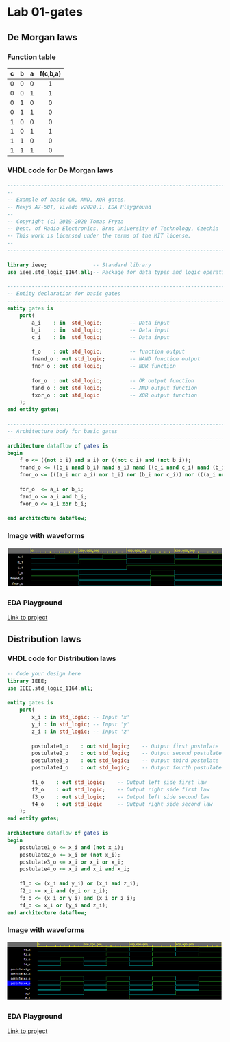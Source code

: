 # Lab 01-gates

## De Morgan laws
### Function table

| **c** | **b** |**a** | **f(c,b,a)** |
| :-: | :-: | :-: | :-: |
| 0 | 0 | 0 | 1 |
| 0 | 0 | 1 | 1 |
| 0 | 1 | 0 | 0 |
| 0 | 1 | 1 | 0 |
| 1 | 0 | 0 | 0 |
| 1 | 0 | 1 | 1 |
| 1 | 1 | 0 | 0 |
| 1 | 1 | 1 | 0 |

### VHDL code for De Morgan laws

```vhdl
------------------------------------------------------------------------
--
-- Example of basic OR, AND, XOR gates.
-- Nexys A7-50T, Vivado v2020.1, EDA Playground
--
-- Copyright (c) 2019-2020 Tomas Fryza
-- Dept. of Radio Electronics, Brno University of Technology, Czechia
-- This work is licensed under the terms of the MIT license.
--
------------------------------------------------------------------------

library ieee;               -- Standard library
use ieee.std_logic_1164.all;-- Package for data types and logic operations

------------------------------------------------------------------------
-- Entity declaration for basic gates
------------------------------------------------------------------------
entity gates is
    port(
        a_i    : in  std_logic;         -- Data input
        b_i    : in  std_logic;         -- Data input
        c_i    : in  std_logic;			-- Data input
        
        f_o    : out std_logic;			-- function output
        fnand_o : out std_logic;		-- NAND function output
        fnor_o : out std_logic;			-- NOR function
        
        for_o  : out std_logic;         -- OR output function
        fand_o : out std_logic;         -- AND output function
        fxor_o : out std_logic          -- XOR output function
    );
end entity gates;

------------------------------------------------------------------------
-- Architecture body for basic gates
------------------------------------------------------------------------
architecture dataflow of gates is
begin
	f_o <= ((not b_i) and a_i) or ((not c_i) and (not b_i));
    fnand_o <= ((b_i nand b_i) nand a_i) nand ((c_i nand c_i) nand (b_i nand b_i));    
    fnor_o <= (((a_i nor a_i) nor b_i) nor (b_i nor c_i)) nor (((a_i nor a_i) nor b_i) nor (b_i nor c_i));
	
    for_o  <= a_i or b_i;
    fand_o <= a_i and b_i;
    fxor_o <= a_i xor b_i;

end architecture dataflow;
```

### Image with waveforms
![De Morgan's law](img/waveform1.png)

### EDA Playground
[Link to project](https://www.edaplayground.com/x/bzeH)

## Distribution laws

### VHDL code for Distribution laws
```vhdl
-- Code your design here
library IEEE;
use IEEE.std_logic_1164.all;

entity gates is
	port(
    	x_i	: in std_logic;	-- Input 'x'
        y_i	: in std_logic;	-- Input 'y'
        z_i	: in std_logic;	-- Input 'z'
        
        postulate1_o	: out std_logic;	-- Output first postulate
        postulate2_o	: out std_logic;	-- Output second postulate
        postulate3_o	: out std_logic;	-- Output third postulate
        postulate4_o	: out std_logic;	-- Output fourth postulate
        
        f1_o	: out std_logic;	-- Output left side first law
        f2_o	: out std_logic;	-- Output right side first law
        f3_o	: out std_logic;	-- Output left side second law
        f4_o	: out std_logic		-- Output right side second law
    );
end entity gates;

architecture dataflow of gates is
begin
	postulate1_o <= x_i and (not x_i);
    postulate2_o <= x_i or (not x_i);
    postulate3_o <= x_i or x_i or x_i;
    postulate4_o <= x_i and x_i and x_i;
    
    f1_o <= (x_i and y_i) or (x_i and z_i);
    f2_o <= x_i and (y_i or z_i);
    f3_o <= (x_i or y_i) and (x_i or z_i);
    f4_o <= x_i or (y_i and z_i);
end architecture dataflow;
```

### Image with waveforms
![Distribution laws](img/waveform2.png)

### EDA Playground
[Link to project](https://www.edaplayground.com/x/Qkkb)